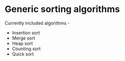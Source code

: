 # Generic sorting algorithms

Currently included algorithms - <br>
<ul>
  <li>Insertion sort</li>
  <li>Merge sort</li>
  <li>Heap sort</li>
  <li>Counting sort</li>
  <li>Quick sort</li>
</ul>
